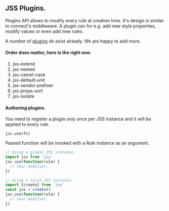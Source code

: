 ## JSS Plugins.

Plugins API allows to modify every rule at creation time. It's design is similar to connect's middleware. A plugin can for e.g. add new style properties, modify values or even add new rules.

A number of [plugins](https://github.com/jsstyles?query=jss-) do exist already. We are happy to add more.

#### Order does matter, here is the right one:

  1. jss-extend
  1. jss-nested
  1. jss-camel-case
  1. jss-default-unit
  1. jss-vendor-prefixer
  1. jss-props-sort
  1. jss-isolate 

#### Authoring plugins.

You need to register a plugin only once per JSS instance and it will be applied to every rule.

`jss.use(fn)`

Passed function will be invoked with a Rule instance as an argument.

```javascript
// Using a global JSS instance.
import jss from 'jss'
jss.use(function(rule) {
  // Your modifier.
})

// Using a local JSS instance.
import {create} from 'jss'
const jss = create()
jss.use(function(rule) {
  // Your modifier.
})
```
